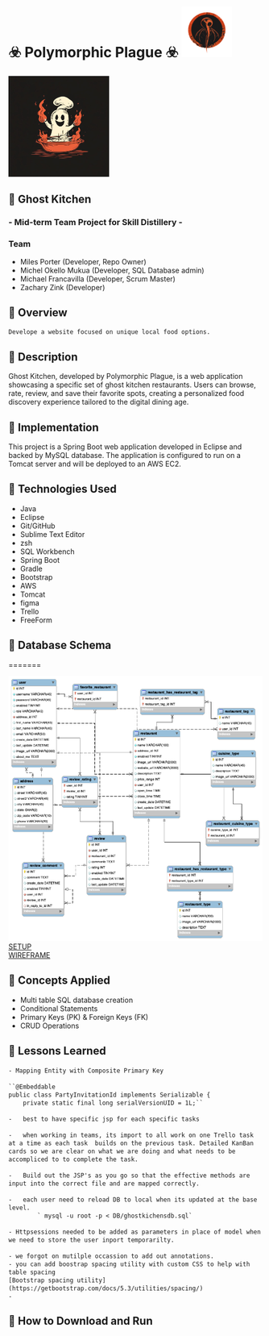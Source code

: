 #  ☣️ Polymorphic Plague ☣️ <img src="images/pp.png" alt="pp" height="100px">
<img src="images/logo.jpg" alt="logo" height="200px">

## 👻 Ghost Kitchen   

### - Mid-term Team Project for Skill Distillery - 

### Team
 * Miles Porter (Developer, Repo Owner)
 * Michel Okello Mukua (Developer, SQL Database admin)
 * Michael Francavilla (Developer, Scrum Master)
 * Zachary Zink (Developer)

## 👻 Overview

    Develope a website focused on unique local food options. 

## 👻 Description

Ghost Kitchen, developed by Polymorphic Plague, is a web application showcasing a specific set of ghost kitchen restaurants. Users can browse, rate, review, and save their favorite spots, creating a personalized food discovery experience tailored to the digital dining age.

## 👻 Implementation

 This project is a Spring Boot web application developed in Eclipse and backed by  MySQL database. The application is configured to run on a Tomcat server and will be deployed to an AWS EC2. 


## 👻 Technologies Used

 - Java
 - Eclipse
 - Git/GitHub
 - Sublime Text Editor
 - zsh
 - SQL Workbench
 - Spring Boot
 - Gradle
 - Bootstrap
 - AWS
 - Tomcat
 - figma
 - Trello
 - FreeForm

 ## 👻 Database Schema
=======

![diagram](images/diagram.png)
[SETUP](images/gettingStarted.md)<br>
[WIREFRAME](images/wireframe.md)<br>


 ## 👻 Concepts Applied

  - Multi table SQL database creation
  - Conditional Statements
  - Primary Keys (PK) & Foreign Keys (FK)
  - CRUD Operations

 ## 👻 Lessons Learned

    - Mapping Entity with Composite Primary Key
    
    ``@Embeddable 
    public class PartyInvitationId implements Serializable {
        private static final long serialVersionUID = 1L;``

    -   best to have specific jsp for each specific tasks

    -   when working in teams, its import to all work on one Trello task at a time as each task  builds on the previous task. Detailed KanBan cards so we are clear on what we are doing and what needs to be accompliced to to complete the task.

    -   Build out the JSP's as you go so that the effective methods are input into the correct file and are mapped correctly. 

    -   each user need to reload DB to local when its updated at the base level.
            ` mysql -u root -p < DB/ghostkichensdb.sql`

    - Httpsessions needed to be added as parameters in place of model when we need to store the user inport temporarilty. 
    
    - we forgot on mutilple occassion to add out annotations. 
    - you can add boostrap spacing utility with custom CSS to help with table spacing
    [Bootstrap spacing utility](https://getbootstrap.com/docs/5.3/utilities/spacing/)
    -  
    

 ## 👻 How to Download and Run




